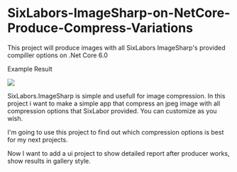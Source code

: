 # SixLabors-ImageSharp-on-NetCore-Produce-Compress-Variations
This project will produce images with all SixLabors ImageSharp's provided compiller options on .Net Core 6.0 

Example Result

![](https://github.com/onurcanertekin/SixLabors-ImageSharp-on-NetCore-Produce-Compress-Variations/blob/main/Docs/exampleResults.gif)

SixLabors.ImageSharp is simple and usefull for image compression.
In this project i want to make a simple app that compress an jpeg image with all compression options that SixLabor provided.
You can customize as you wish.

I'm going to use this project to find out which compression options is best for my next projects.

Now I want to add a ui project to show detailed report after producer works, show results in gallery style.
